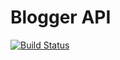 # Blogger API
[![Build Status](https://travis-ci.org/cale312/cale-cave.svg?branch=master)](https://travis-ci.org/cale312/cale-cave)